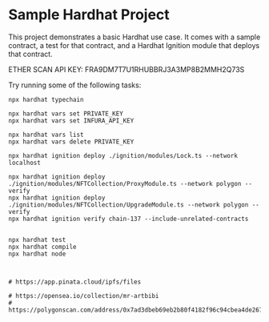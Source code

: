 # Sample Hardhat Project

This project demonstrates a basic Hardhat use case. It comes with a sample contract, a test for that contract, and a Hardhat Ignition module that deploys that contract.

ETHER SCAN API KEY: FRA9DM7T7U1RHUBBRJ3A3MP8B2MMH2Q73S


Try running some of the following tasks:
```shell
npx hardhat typechain
    
npx hardhat vars set PRIVATE_KEY
npx hardhat vars set INFURA_API_KEY

npx hardhat vars list
npx hardhat vars delete PRIVATE_KEY

npx hardhat ignition deploy ./ignition/modules/Lock.ts --network localhost

npx hardhat ignition deploy ./ignition/modules/NFTCollection/ProxyModule.ts --network polygon --verify
npx hardhat ignition deploy ./ignition/modules/NFTCollection/UpgradeModule.ts --network polygon --verify
npx hardhat ignition verify chain-137 --include-unrelated-contracts


npx hardhat test
npx hardhat compile
npx hardhat node



# https://app.pinata.cloud/ipfs/files

# https://opensea.io/collection/mr-artbibi
# https://polygonscan.com/address/0x7ad3dbeb69eb2b80f4182f96c94cbea4de267e9c
```


